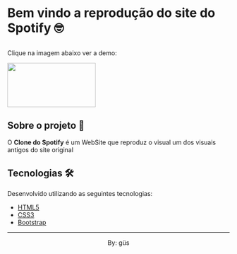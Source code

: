 # Bem vindo a reprodução do site do Spotify 🤓

##

Clique na imagem abaixo ver a demo: 

<a href="https://ghyrow.github.io/Spotify/"><img src="https://www.scdn.co/i/_global/open-graph-default.png" width="200px" height="100px"></a>

## Sobre o projeto 💬

O **Clone do Spotify** é um WebSite que reproduz o visual um dos visuais antigos do <a hre="https://www.spotify.com/br/">site original</a>


## Tecnologias 🛠

Desenvolvido utilizando as seguintes tecnologias:

- [HTML5](https://www.w3schools.com/html/default.asp)
- [CSS3](https://www.w3schools.com/css/)
- [Bootstrap](https://getbootstrap.com)

***

<p align="center">By: güs</p>
